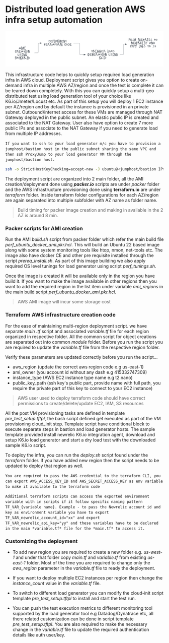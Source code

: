 # Distributed load generation AWS infra setup automation

![Flow diagram](https://github.com/siminsadanandan/perf-infra-ami-packer-terraform/blob/acbccea737de7701311d025ea8c4ecaf2a15d0ba/tf_multi_geo_load_gen_deploy_dig_1.png "Flow diag")



This infrastructure code helps to quickly setup required load generation infra in AWS cloud. Deployment script gives you option to create on-demand infra in multiple AWS AZ/region and once the test is complete it can be teared down completely. With this you can quickly setup a multi-geo distributed test using load generation tool of your choice like K6.io/Jmeter/Locust etc. As part of this setup you will deploy 1 EC2 instance per AZ/region and by default the instance is provisioned in an private subnet. Outbound/internet access for these VMs are managed through NAT Gateway deployed in the public subnet. An elastic public IP is created and associated to the NAT Gateway. User also have option to create 7 more public IPs and associate to the NAT Gateway if you need to generate load from multiple IP addresses. 


`If you want to ssh to your load generator m/c you have to provision a jumphost/bastion host in the public subnet sharing the same VPC and then ssh ProxyJump to your load generator VM through the jumphost/bastion host.`

```bash
ssh -o StrictHostKeyChecking=accept-new -J ubuntu@<jumphost/bastion IP> ubuntu@<load generator VM IP>

```

The deployment script are organized into 2 main folder, all the AMI creation/deployment done using ***packer.io*** scripts are under *packer* folder and the AWS infrastructure provisioning done using **terraform.io** are under *terraform* folder. Inside terraform folder configurations for each AZ/region are again separated into multiple subfolder with AZ name as folder name. 


> Build timing for packer image creation and making in available in the 2 AZ is around 8 min. 


### Packer scripts for AMI creation

Run the AMI *build.sh* script from packer folder which refer the main build file *perf_ubuntu_docker_ami.pkr.hcl*. This will build an Ubuntu 22 based image along with some system monitoring tools like htop, nmon, net-tools etc. The image also have docker CE and other pre requisite installed through the script *prereq_install.sh*. As part of this image building we also apply required OS level tunings for load generator using script *perf_tunings.sh*.

Once the image is created it will be available only in the region you have build it. If you want to make the image available in other regions then you want to add the required region in the list item under variable *_ami_regions_* in the main build script *perf_ubuntu_docker_ami.pkr.hcl*.

> AWS AMI image will incur some storage cost


### Terraform AWS infrastructure creation code

For the ease of maintaining multi-region deployment script. we have separate *main .tf* script and associated *variable.tf* file for each region organized in respective folder. All the common script for object creations are separated out into common *module* folder. Before you run the script you are required to update the *variable.tf* file from the respective region folder. 

Verify these parameters are updated correctly before you run the script...
- aws_region (update the correct aws region code e.g us-east-1)
- ami_owner (you account id without any dash e.g 415332747309)
- instance_type (AWS EC2 instance type name e.g t2.nano)
- public_key_path (ssh key's public part, provide name with full path, you require the private part of this key to connect to your EC2 instance)

> AWS user used to deploy terraform code should have correct permissions to create/delete/update EC2, IAM, S3 resources

All the post VM provisioning tasks are defined in template *pre_test_setup.tftpl*, the bash script defined get executed as part of the VM provisioning cloud_init step. Template script have conditional block to execute separate steps in bastion and load generator hosts. The sample template provided install newrelic K6.io integration agent, download and setup K6.io load generator and start a dry load test with the downloaded sample K6.io script.


To deploy the infra, you can run the *deploy.sh* script found under the *terraform* folder. If you have added new region then the script needs to be updated to deploy that region as well. 


`You are required to pass the AWS credential to the terraform CLI, you can export AWS_ACCESS_KEY_ID and AWS_SECRET_ACCESS_KEY as env variable to make it available to the terraform code`


`Additional terraform scripts can access the exported environment variable with in scripts if it follow specific naming pattern TF_VAR_{variable name}. Example - to pass the Newrelic account id and key as environment variable you have to export TF_VAR_newrelic_account_id="xx" and export TF_VAR_newrelic_api_key="yy" and these variables have to be declared in the main *variable.tf* file for the *main.tf* to access it.`

### Customizing the deployment

- To add new region you are required to create a new folder e.g. *us-west-1* and under that folder copy *main.tf* and *variable.tf* from existing *us-east-1* folder. Most of the time you are required to change only the *aws_region* parameter in the *variable.tf* file to ready the deployment. 

- If you want to deploy multiple EC2 instances per region then change the *instance_count* value in the *variable.tf* file.

- To switch to different load generator you can modify the cloud-init script template *pre_test_setup.tftpl* to install and start the test run.

- You can push the test execution metrics to different monitoring tool supported by the load generator tool e.g Datadog/Dynatrace etc, all there related customization can be done in script template *pre_test_setup.tftpl*. You are also required to make the necessary change in the *variable.tf* file to update the required authentication details like auth user/key. 